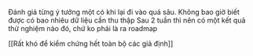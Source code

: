 Đánh giá từng ý tưởng một có khi lại đi vào quá sâu. Không bao giờ biết được có bao nhiêu dữ liệu cần thu thập
Sau 2 tuần thì nên có một kết quả thử nghiệm nào đó, chứ ko phải là ra roadmap

[[Rất khó để kiểm chứng hết toàn bộ các giả định]] 
